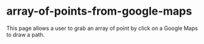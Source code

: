 # array-of-points-from-google-maps
This page allows a user to grab an array of point by click on a Google Maps to draw a path.
